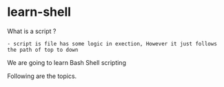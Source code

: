 # learn-shell

What is a script ?

    - script is file has some logic in exection, However it just follows the path of top to down 

We are going to learn Bash Shell scripting

Following are the topics.


